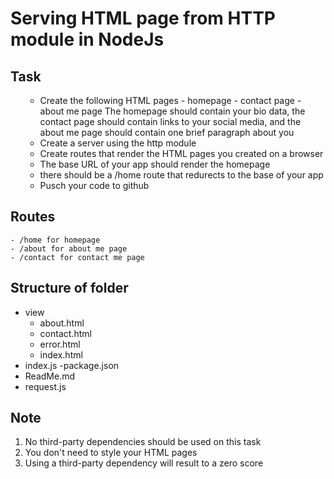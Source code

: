 # Serving HTML page from HTTP module in NodeJs

## Task 

<ol>
    <ul>
        <li>
        Create the following HTML pages
        - homepage
        - contact page
        - about me page
     The homepage should contain your bio data, the contact page should contain links to your social media, and the about me page should contain one brief paragraph about you</li>
        <li>Create a server using the http module</li>
        <li>Create routes that render the HTML pages you created on a browser</li>
        <li>The base URL of your app should render the homepage</li>
        <li>there should be a /home route that redurects to the base of your app</li>
        <li>Pusch your code to github</li>
    </ul>
</ol>

## Routes
    - /home for homepage
    - /about for about me page
    - /contact for contact me page

## Structure of folder
 - view
    - about.html
    - contact.html
    - error.html
    - index.html
- index.js
-package.json
- ReadMe.md
- request.js

## Note
 1. No third-party dependencies should be used on this task
 2. You don't need to style your HTML pages
 3. Using a third-party dependency will result to a zero score